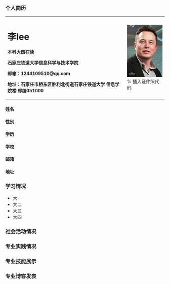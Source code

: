 ### 个人简历
<table border="0">
  <tr>
    <td width="75%">
      <h1>李lee</h1>
      <p><b>本科大四在读</b></p>
      <p><b>石家庄铁道大学信息科学与技术学院</b></p>
      <p><b>邮箱：1244109510@qq.com</b></p>
      <p><b>地址：石家庄市桥东区胜利北街道石家庄铁道大学 信息学院楼 邮编051000</b></p>
    </td>
    <td width="25%">
      <img src="/msk.jpg" width="100%">      % 插入证件照代码
    </td>
  </tr>
</table>

#### 姓名
#### 性别
#### 学历
#### 学校
#### 邮箱
#### 地址

### 学习情况
- 大一
- 大二
- 大三
- 大四

### 社会活动情况

### 专业实践情况

### 专业技能展示

### 专业博客发表

